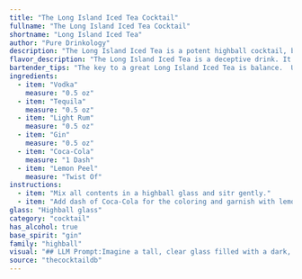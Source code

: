 ```yaml
---
title: "The Long Island Iced Tea Cocktail"
fullname: "The Long Island Iced Tea Cocktail"
shortname: "Long Island Iced Tea"
author: "Pure Drinkology"
description: "The Long Island Iced Tea is a potent highball cocktail, born in the 1970s on Long Island, New York. This strong, multi-spirit drink, often mistaken for tea due to its dark color, is classified as a highball due to its base of cola and spirit ratios. "
flavor_description: "The Long Island Iced Tea is a deceptive drink. It's sweet and refreshing, with the Coca-Cola dominating the initial taste. But beneath that, there's a potent kick of alcohol from the vodka, tequila, rum, and gin, creating a complex and surprisingly strong punch. The lemon peel adds a subtle citrus note that balances the sweetness and bitterness, leaving you with a lingering warmth and a sense of happy confusion. "
bartender_tips: "The key to a great Long Island Iced Tea is balance.  Use equal parts of each spirit, around 1/2oz each.  Avoid over-pouring the Coca-Cola - it should just top the drink. A good quality lemon peel will make a difference, so use a fresh one and express the oils over the drink before dropping it in.  Don't forget the ice! It's a powerful drink, so enjoy responsibly. "
ingredients:
  - item: "Vodka"
    measure: "0.5 oz"
  - item: "Tequila"
    measure: "0.5 oz"
  - item: "Light Rum"
    measure: "0.5 oz"
  - item: "Gin"
    measure: "0.5 oz"
  - item: "Coca-Cola"
    measure: "1 Dash"
  - item: "Lemon Peel"
    measure: "Twist Of"
instructions:
  - item: "Mix all contents in a highball glass and sitr gently."
  - item: "Add dash of Coca-Cola for the coloring and garnish with lemon or lime twist."
glass: "Highball glass"
category: "cocktail"
has_alcohol: true
base_spirit: "gin"
family: "highball"
visual: "## LLM Prompt:Imagine a tall, clear glass filled with a dark, amber liquid. The liquid is effervescent, with tiny bubbles rising to the surface. The top of the drink is adorned with a thin slice of lemon peel, its yellow rind contrasting beautifully with the dark depths of the cocktail. Describe the drink's appearance in detail, paying attention to the color, texture, and any other visual elements that make it enticing. "
source: "thecocktaildb"
---
```


